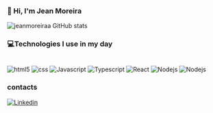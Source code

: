 ### 👋 Hi, I'm Jean Moreira

![jeanmoreiraa GitHub stats](https://github-readme-stats.vercel.app/api?username=jeanmoreiraa&show_icons=true&theme=dark)

### 💻Technologies I use in my day

<div style="display: inline-block;"><br/>
<img align="center" src="https://img.shields.io/badge/HTML5-E34F26?style=for-the-badge&logo=html5&logoColor=white" alt="html5">
<img align="center" src="  https://img.shields.io/badge/CSS3-1572B6?style=for-the-badge&logo=css3&logoColor=white" alt="css">
<img align="center" src="  https://img.shields.io/badge/JavaScript-F7DF1E?style=for-the-badge&logo=javascript&logoColor=black" alt="Javascript">
<img align="center" src="  https://img.shields.io/badge/TypeScript-007ACC?style=for-the-badge&logo=typescript&logoColor=white" alt="Typescript">
<img align="center" src="  https://img.shields.io/badge/React-20232A?style=for-the-badge&logo=react&logoColor=61DAFB" alt="React">
<img align="center" src="  https://img.shields.io/badge/Node.js-43853D?style=for-the-badge&logo=node.js&logoColor=white" alt="Nodejs">
<img align="center" src=" https://img.shields.io/badge/MySQL-00000F?style=for-the-badge&logo=mysql&logoColor=white" alt="Nodejs">

### contacts

[![Linkedin](https://img.shields.io/badge/LinkedIn-0077B5?style=for-the-badge&logo=linkedin&logoColor=white)](https://www.linkedin.com/in/jeanmoreiraa/)
